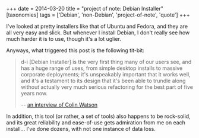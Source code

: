 +++
date = 2014-03-20
title = "project of note: Debian Installer"
[taxonomies]
tags = ['Debian', 'non-Debian', 'project-of-note', 'quote']
+++

I've looked at pretty installers like that of Ubuntu and Fedora, and
they are all very easy and slick. But whenever I install Debian, I
don't really see how much harder it is to use, though it's a lot
uglier.

Anyways, what triggered this post is the following tit-bit:

> d-i [Debian Installer] is the very first thing many of our users
> see, and has a huge range of uses, from simple desktop installs to
> massive corporate deployments; it's unspeakably important that it
> works well, and it's a testament to its design that it's been able
> to trundle along without actually very much serious refactoring for
> the best part of five years now.
>
> -- [an interview of Colin Watson]

In addition, this tool (or rather, a set of tools) also happens to be
rock-solid, and its great reliability and ease-of-use gets admiration
from me on each install... I've done dozens, with not one instance of
data loss.

  [an interview of Colin Watson]: http://raphaelhertzog.com/2010/11/25/people-behind-debian-colin-watson/
